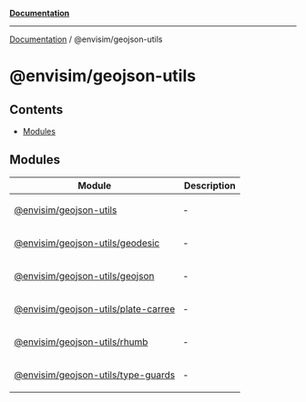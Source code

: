 [**Documentation**](../../README.md)

---

[Documentation](../../README.md) / @envisim/geojson-utils

# @envisim/geojson-utils

## Contents

- [Modules](#modules)

## Modules

<table>
<thead>
<tr>
<th>Module</th>
<th>Description</th>
</tr>
</thead>
<tbody>
<tr>
<td>

[@envisim/geojson-utils](@envisim/geojson-utils.md)

</td>
<td>

‐

</td>
</tr>
<tr>
<td>

[@envisim/geojson-utils/geodesic](@envisim/geojson-utils/geodesic.md)

</td>
<td>

‐

</td>
</tr>
<tr>
<td>

[@envisim/geojson-utils/geojson](@envisim/geojson-utils/geojson.md)

</td>
<td>

‐

</td>
</tr>
<tr>
<td>

[@envisim/geojson-utils/plate-carree](@envisim/geojson-utils/plate-carree.md)

</td>
<td>

‐

</td>
</tr>
<tr>
<td>

[@envisim/geojson-utils/rhumb](@envisim/geojson-utils/rhumb.md)

</td>
<td>

‐

</td>
</tr>
<tr>
<td>

[@envisim/geojson-utils/type-guards](@envisim/geojson-utils/type-guards.md)

</td>
<td>

‐

</td>
</tr>
</tbody>
</table>
